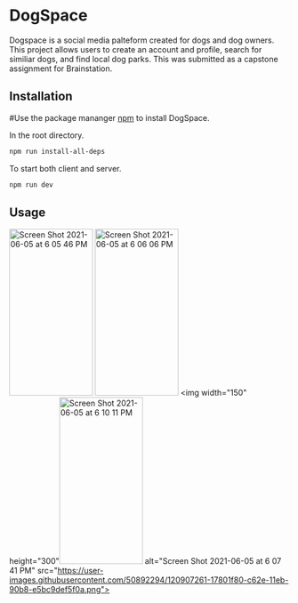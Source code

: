 # DogSpace

Dogspace is a social media palteform created for dogs and dog owners. This project allows users to create an account and profile, search for similiar dogs, and find local dog parks. 
This was submitted as a capstone assignment for Brainstation.
## Installation

#Use the package mananger [npm](https://www.npmjs.com/) to install DogSpace.

In the root directory.
```bash
npm run install-all-deps
```
To start both client and server.
```bash
npm run dev
```
## Usage

<img width="150" height="300" alt="Screen Shot 2021-06-05 at 6 05 46 PM" src="https://user-images.githubusercontent.com/50892294/120906932-72fcde00-c62b-11eb-917d-1ddc6411745e.png"> <img width="150" height="300" alt="Screen Shot 2021-06-05 at 6 06 06 PM" src="https://user-images.githubusercontent.com/50892294/120906938-7d1edc80-c62b-11eb-8633-6ea9ce468b2f.png"> <img width="150" height="300"<img width="150" height="300" alt="Screen Shot 2021-06-05 at 6 10 11 PM" src="https://user-images.githubusercontent.com/50892294/120907271-28c92c00-c62e-11eb-83d2-74170a15c77b.png">
 alt="Screen Shot 2021-06-05 at 6 07 41 PM" src="https://user-images.githubusercontent.com/50892294/120907261-17801f80-c62e-11eb-90b8-e5bc9def5f0a.png">


